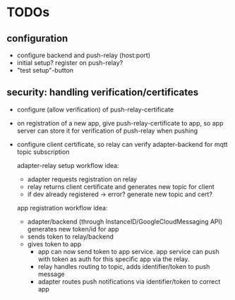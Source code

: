 # TODOs
## configuration
- configure backend and push-relay (host:port)
- initial setup? register on push-relay?
- "test setup"-button

## security: handling verification/certificates
- configure (allow verification) of push-relay-certificate
- on registration of a new app, give push-relay-certificate to app, so app server can store it for verification of push-relay when pushing
- configure client certificate, so relay can verify adapter-backend for mqtt topic subscription

    adapter-relay setup workflow idea:
     - adapter requests registration on relay
     - relay returns client certificate and generates new topic for client
     - if dev already registered -> error? generate new topic and cert?
     
     app registration workflow idea:
     - adapter/backend (through InstanceID/GoogleCloudMessaging API) generates new token/id for app
     - sends token to relay/backend
     - gives token to app
        - app can now send token to app service. app service can push with token as auth for this specific app via the relay.
        - relay handles routing to topic, adds identifier/token to push message
        - adapter routes push notifications via identifier/token to correct app
        
     
    
